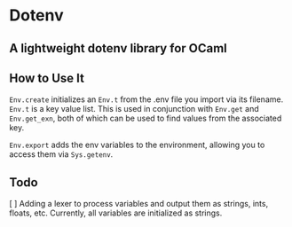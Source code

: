 # Dotenv

## A lightweight dotenv library for OCaml

## How to Use It

`Env.create` initializes an `Env.t` from the .env file you import via its filename. `Env.t` is a key value list.
This is used in conjunction with `Env.get` and `Env.get_exn`, both of which can be used to find values from the associated key.

`Env.export` adds the env variables to the environment, allowing you to access them via `Sys.getenv`.

## Todo

 [ ] Adding a lexer to process variables and output them as strings, ints, floats, etc. Currently, all variables are initialized as strings.

